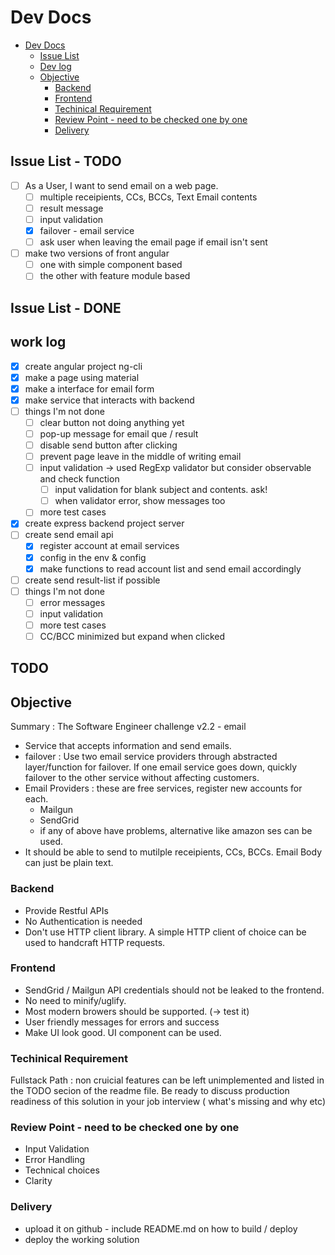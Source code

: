 # Dev Docs

<!-- TOC -->

* [Dev Docs](#dev-docs)
  * [Issue List](#issue-list)
  * [Dev log](#dev-log)
  * [Objective](#objective)
    * [Backend](#backend)
    * [Frontend](#frontend)
    * [Techinical Requirement](#techinical-requirement)
    * [Review Point - need to be checked one by one](#review-point---need-to-be-checked-one-by-one)
    * [Delivery](#delivery)

<!-- /TOC -->

## Issue List - TODO

* [ ] As a User, I want to send email on a web page.
  * [ ] multiple receipients, CCs, BCCs, Text Email contents
  * [ ] result message
  * [ ] input validation
  * [X] failover - email service
  * [ ] ask user when leaving the email page if email isn't sent
* [ ] make two versions of front angular
    * [ ] one with simple component based
    * [ ] the other with feature module based

## Issue List - DONE

## work log

* [X] create angular project ng-cli
* [X] make a page using material
* [X] make a interface for email form
* [X] make service that interacts with backend
* [ ] things I'm not done
  * [ ] clear button not doing anything yet
  * [ ] pop-up message for email que / result
  * [ ] disable send button after clicking
  * [ ] prevent page leave in the middle of writing email
  * [ ] input validation -> used RegExp validator but consider observable and check function
    * [ ] input validation for blank subject and contents. ask!
    * [ ] when validator error, show messages too
  * [ ] more test cases

* [X] create express backend project server
* [ ] create send email api
  * [X] register account at email services
  * [X] config in the env & config
  * [X] make functions to read account list and send email accordingly
* [ ] create send result-list if possible
* [ ] things I'm not done
  * [ ] error messages
  * [ ] input validation
  * [ ] more test cases
  * [ ] CC/BCC minimized but expand when clicked

## TODO

## Objective

Summary : The Software Engineer challenge v2.2 - email

* Service that accepts information and send emails.
* failover : Use two email service providers through abstracted layer/function for failover. If one email service goes down, quickly failover to the other service without affecting customers.
* Email Providers : these are free services, register new accounts for each.
  * Mailgun
  * SendGrid
  * if any of above have problems, alternative like amazon ses can be used.
* It should be able to send to mutilple receipients, CCs, BCCs. Email Body can just be plain text.

### Backend

* Provide Restful APIs
* No Authentication is needed
* Don't use HTTP client library. A simple HTTP client of choice can be used to handcraft HTTP requests.

### Frontend

* SendGrid / Mailgun API credentials should not be leaked to the frontend.
* No need to minify/uglify.
* Most modern browers should be supported. (-> test it)
* User friendly messages for errors and success
* Make UI look good. UI component can be used.

### Techinical Requirement

Fullstack Path : non cruicial features can be left unimplemented and listed in the TODO secion of the readme file. Be ready to discuss production readiness of this solution in your job interview ( what's missing and why etc)

### Review Point - need to be checked one by one

* Input Validation
* Error Handling
* Technical choices
* Clarity

### Delivery

* upload it on github - include README.md on how to build / deploy
* deploy the working solution
